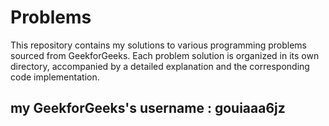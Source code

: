 # Problems

This repository contains my solutions to various programming problems sourced from GeekforGeeks. Each problem solution is organized in its own directory, accompanied by a detailed explanation and the corresponding code implementation.

## my GeekforGeeks's username : gouiaaa6jz

